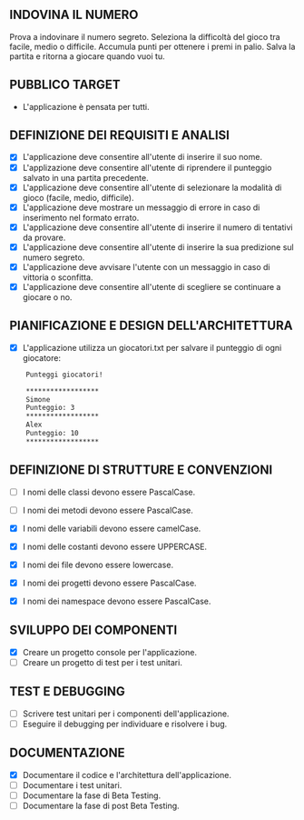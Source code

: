 ## INDOVINA IL NUMERO

Prova a indovinare il numero segreto. Seleziona la difficoltà del gioco tra facile, medio o difficile. Accumula punti per ottenere i premi in palio.  Salva la partita e ritorna a giocare quando vuoi tu.

## PUBBLICO TARGET
- L'applicazione è pensata per tutti.

## DEFINIZIONE DEI REQUISITI E ANALISI

- [x] L'applicazione deve consentire all'utente di inserire il suo nome.
- [x] L'applizazione deve consentire all'utente di riprendere il punteggio salvato in una partita precedente.
- [x] L'applicazione deve consentire all'utente di selezionare la modalità di gioco (facile, medio, difficile).
- [x] L'applicazione deve mostrare un messaggio di errore in caso di inserimento nel formato errato.
- [x] L'applicazione deve consentire all'utente di inserire il numero di tentativi da provare.
- [x] L'applicazione deve consentire all'utente di inserire la sua predizione sul numero segreto.
- [x] L'applicazione deve avvisare l'utente con un messaggio in caso di vittoria o sconfitta.
- [x] L'applicazione deve consentire all'utente di scegliere se continuare a giocare o no.

## PIANIFICAZIONE E DESIGN DELL'ARCHITETTURA
- [x] L'applicazione utilizza un giocatori.txt per salvare il punteggio di ogni giocatore:

```txt
    Punteggi giocatori!

    ******************
    Simone           
    Punteggio: 3
    ******************
    Alex           
    Punteggio: 10
    ******************

```

## DEFINIZIONE DI STRUTTURE E CONVENZIONI

- [ ] I nomi delle classi devono essere PascalCase.
- [ ] I nomi dei metodi devono essere PascalCase.
- [x] I nomi delle variabili devono essere camelCase.
- [x] I nomi delle costanti devono essere UPPERCASE.
- [x] I nomi dei file devono essere lowercase.
- [x] I nomi dei progetti devono essere PascalCase.
- [x] I nomi dei namespace devono essere PascalCase.


## SVILUPPO DEI COMPONENTI

- [x] Creare un progetto console per l'applicazione.
- [ ] Creare un progetto di test per i test unitari.

## TEST E DEBUGGING

- [ ] Scrivere test unitari per i componenti dell'applicazione.
- [ ] Eseguire il debugging per individuare e risolvere i bug.

## DOCUMENTAZIONE

- [x] Documentare il codice e l'architettura dell'applicazione.
- [ ] Documentare i test unitari.
- [ ] Documentare la fase di Beta Testing.
- [ ] Documentare la fase di post Beta Testing.